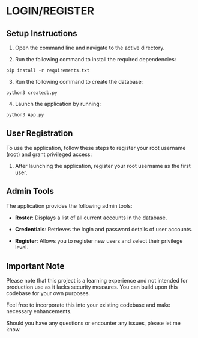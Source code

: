 # LOGIN/REGISTER

## Setup Instructions

1. Open the command line and navigate to the active directory.

2. Run the following command to install the required dependencies:
```
pip install -r requirements.txt
```

3. Run the following command to create the database:
```
python3 createdb.py
```

4. Launch the application by running:
```
python3 App.py
```

## User Registration

To use the application, follow these steps to register your root username (root) and grant privileged access:

1. After launching the application, register your root username as the first user.

## Admin Tools

The application provides the following admin tools:

- **Roster**: Displays a list of all current accounts in the database.

- **Credentials**: Retrieves the login and password details of user accounts.

- **Register**: Allows you to register new users and select their privilege level.

## Important Note

Please note that this project is a learning experience and not intended for production use as it lacks security measures. You can build upon this codebase for your own purposes.

Feel free to incorporate this into your existing codebase and make necessary enhancements.

Should you have any questions or encounter any issues, please let me know.
